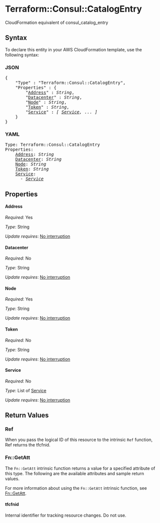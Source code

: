 # Terraform::Consul::CatalogEntry

CloudFormation equivalent of consul_catalog_entry

## Syntax

To declare this entity in your AWS CloudFormation template, use the following syntax:

### JSON

<pre>
{
    "Type" : "Terraform::Consul::CatalogEntry",
    "Properties" : {
        "<a href="#address" title="Address">Address</a>" : <i>String</i>,
        "<a href="#datacenter" title="Datacenter">Datacenter</a>" : <i>String</i>,
        "<a href="#node" title="Node">Node</a>" : <i>String</i>,
        "<a href="#token" title="Token">Token</a>" : <i>String</i>,
        "<a href="#service" title="Service">Service</a>" : <i>[ <a href="service.md">Service</a>, ... ]</i>
    }
}
</pre>

### YAML

<pre>
Type: Terraform::Consul::CatalogEntry
Properties:
    <a href="#address" title="Address">Address</a>: <i>String</i>
    <a href="#datacenter" title="Datacenter">Datacenter</a>: <i>String</i>
    <a href="#node" title="Node">Node</a>: <i>String</i>
    <a href="#token" title="Token">Token</a>: <i>String</i>
    <a href="#service" title="Service">Service</a>: <i>
      - <a href="service.md">Service</a></i>
</pre>

## Properties

#### Address

_Required_: Yes

_Type_: String

_Update requires_: [No interruption](https://docs.aws.amazon.com/AWSCloudFormation/latest/UserGuide/using-cfn-updating-stacks-update-behaviors.html#update-no-interrupt)

#### Datacenter

_Required_: No

_Type_: String

_Update requires_: [No interruption](https://docs.aws.amazon.com/AWSCloudFormation/latest/UserGuide/using-cfn-updating-stacks-update-behaviors.html#update-no-interrupt)

#### Node

_Required_: Yes

_Type_: String

_Update requires_: [No interruption](https://docs.aws.amazon.com/AWSCloudFormation/latest/UserGuide/using-cfn-updating-stacks-update-behaviors.html#update-no-interrupt)

#### Token

_Required_: No

_Type_: String

_Update requires_: [No interruption](https://docs.aws.amazon.com/AWSCloudFormation/latest/UserGuide/using-cfn-updating-stacks-update-behaviors.html#update-no-interrupt)

#### Service

_Required_: No

_Type_: List of <a href="service.md">Service</a>

_Update requires_: [No interruption](https://docs.aws.amazon.com/AWSCloudFormation/latest/UserGuide/using-cfn-updating-stacks-update-behaviors.html#update-no-interrupt)

## Return Values

### Ref

When you pass the logical ID of this resource to the intrinsic `Ref` function, Ref returns the tfcfnid.

### Fn::GetAtt

The `Fn::GetAtt` intrinsic function returns a value for a specified attribute of this type. The following are the available attributes and sample return values.

For more information about using the `Fn::GetAtt` intrinsic function, see [Fn::GetAtt](https://docs.aws.amazon.com/AWSCloudFormation/latest/UserGuide/intrinsic-function-reference-getatt.html).

#### tfcfnid

Internal identifier for tracking resource changes. Do not use.

